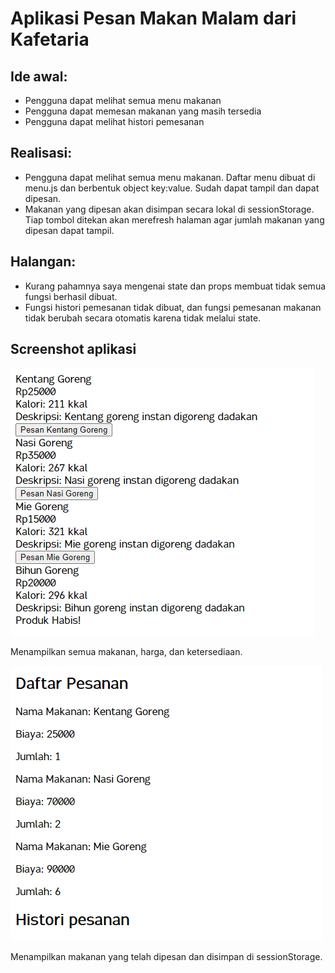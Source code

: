 # Aplikasi Pesan Makan Malam dari Kafetaria

## Ide awal:
- Pengguna dapat melihat semua menu makanan
- Pengguna dapat memesan makanan yang masih tersedia 
- Pengguna dapat melihat histori pemesanan

## Realisasi:
- Pengguna dapat melihat semua menu makanan. Daftar menu dibuat di menu.js dan berbentuk object key:value. Sudah dapat tampil dan dapat dipesan.
- Makanan yang dipesan akan disimpan secara lokal di sessionStorage. Tiap tombol ditekan akan merefresh halaman agar jumlah makanan yang dipesan dapat tampil.

## Halangan:
- Kurang pahamnya saya mengenai state dan props membuat tidak semua fungsi berhasil dibuat. 
- Fungsi histori pemesanan tidak dibuat, dan fungsi pemesanan makanan tidak berubah secara otomatis karena tidak melalui state.

## Screenshot aplikasi
![Tampilan menu makanan](https://raw.githubusercontent.com/ichsanni/aplikasi-pesan-makanan/main/src/1.png)

Menampilkan semua makanan, harga, dan ketersediaan.

![Tampilan daftar pesanan](https://raw.githubusercontent.com/ichsanni/aplikasi-pesan-makanan/main/src/2.png)

Menampilkan makanan yang telah dipesan dan disimpan di sessionStorage.
